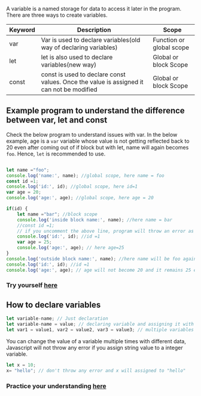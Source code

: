 A variable is a named storage for data to access it later in the program. There are three ways to create variables.

|Keyword|Description|Scope|
|----|----|----|
|var| Var is used to declare variables(old way of declaring variables)| Function or global scope| 
|let| let is also used to declare variables(new way)|Global or block Scope|
|const|const is used to declare const values. Once the value is assigned it can not be modified|Global or block Scope|

## Example program to understand the difference between var, let and const

Check the below program to understand issues with var. In the below example, age is a `var` variable whose value is not getting reflected back to 20 even after coming out of if block but with let, name will again becomes `foo`. Hence, `let` is recommended to use.

```javascript

let name ="foo"; 
console.log('name:', name); //global scope, here name = foo
const id =1;
console.log('id:', id); //global scope, here id=1
var age = 20;
console.log('age:', age); //global scope, here age = 20

if(id) { 
    let name ="bar"; //block scope
    console.log('inside block name:', name); //here name = bar
    //const id =1;
    // if you uncomment the above line, program will throw an error as const can't be assigned twice
    console.log('id:', id); //id =1 
    var age = 25;
    console.log('age:', age); // here age=25
}
console.log('outside block name:', name); //here name will be foo again
console.log('id:', id); //id =1
console.log('age:', age); // age will not become 20 and it remains 25 even after the block is ended         
```
### Try yourself [here](https://onecompiler.com/javascript/3vr47v9hd)

## How to declare variables

```javascript
let variable-name; // Just declaration
let variable-name = value; // declaring variable and assigning it with some value
let var1 = value1, var2 = value2, var3 = value3; // multiple variables declaration with their assigned values
```
You can change the value of a variable multiple times with different data, Javascript will not throw any error if you assign string value to a integer variable.

```javascript
let x = 10;
x= "hello"; // don't throw any error and x will assigned to "hello"
```

### Practice your understanding [here](https://onecompiler.com/javascript) 
